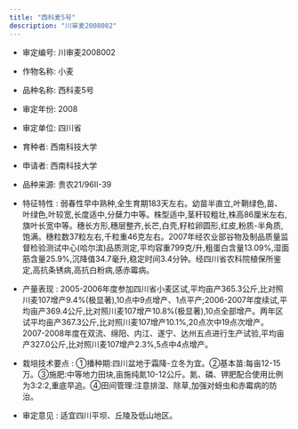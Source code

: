 ```yaml
---
title: "西科麦5号"
description: "川审麦2008002"
---
```

* 审定编号:  川审麦2008002

*  作物名称:  小麦

*  品种名称:  西科麦5号

*  审定年份:  2008

*  审定单位:  四川省

* 育种者:  西南科技大学

*  申请者:  西南科技大学

*  品种来源:  贵农21/96Ⅱ-39

*  特征特性 : 
弱春性早中熟种,全生育期183天左右。幼苗半直立,叶鞘绿色,苗、叶绿色,叶较宽,长度适中,分蘖力中等。株型适中,茎秆较粗壮,株高86厘米左右,旗叶长宽中等。穗长方形,穗层整齐,长芒,白壳,籽粒卵圆形,红皮,粉质-半角质,饱满。穗粒数37粒左右,千粒重46克左右。2007年经农业部谷物及制品质量监督检验测试中心(哈尔滨)品质测定,平均容重799克/升,粗蛋白含量13.09%,湿面筋含量25.9%,沉降值34.7毫升,稳定时间3.4分钟。经四川省农科院植保所鉴定,高抗条锈病,高抗白粉病,感赤霉病。
 
*  产量表现 : 
2005-2006年度参加四川省小麦区试,平均亩产365.3公斤,比对照川麦107增产9.4%(极显著),10点中9点增产、1点平产;2006-2007年度续试,平均亩产369.4公斤,比对照川麦107增产10.8%(极显著),10点全部增产。两年区试平均亩产367.3公斤,比对照川麦107增产10.1%,20点次中19点次增产。2007-2008年度在双流、绵阳、内江、遂宁、达州五点进行生产试验,平均亩产327.0公斤,比对照川麦107增产2.3%,5点中4点增产。

*  栽培技术要点 : 
①播种期:四川盆地于霜降-立冬为宜。②基本苗:每亩12-15万。③施肥:中等地力田块,亩施纯氮10-12公斤。氮、磷、钾肥配合使用比例为3:2:2,重底早追。④田间管理:注意排湿、除草,加强对蚜虫和赤霉病的防治。

*  审定意见 : 
适宜四川平坝、丘陵及低山地区。
